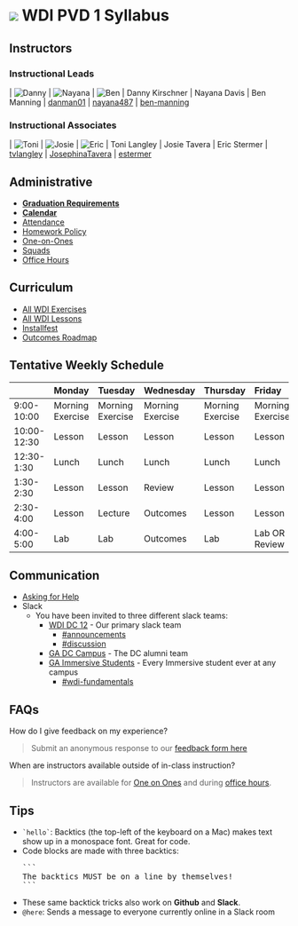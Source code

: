 # ![](https://camo.githubusercontent.com/6ce15b81c1f06d716d753a61f5db22375fa684da/68747470733a2f2f67612d646173682e73332e616d617a6f6e6177732e636f6d2f70726f64756374696f6e2f6173736574732f6c6f676f2d39663838616536633963333837313639306533333238306663663535376633332e706e67) WDI PVD 1 Syllabus

## Instructors 
### Instructional Leads

| ![Danny](https://avatars3.githubusercontent.com/u/58710?v=3&s=100) | ![Nayana](https://avatars2.githubusercontent.com/u/6817544?v=3&s=100) | ![Ben](https://avatars2.githubusercontent.com/u/8397980?v=3&s=100)
| Danny Kirschner | Nayana Davis | Ben Manning
| [danman01](https://github.com/danman01) | [nayana487](https://github.com/nayana487) | [ben-manning](https://github.com/ben-manning)

### Instructional Associates

| ![Toni](https://avatars0.githubusercontent.com/u/13801825?v=3&s=100) | ![Josie](https://avatars2.githubusercontent.com/u/15881366?v=3&s=100) | ![Eric](https://avatars0.githubusercontent.com/u/17515551?v=3&s=100)
| Toni Langley | Josie Tavera | Eric Stermer
| [tvlangley](https://github.com/tvlangley) | [JosephinaTavera](https://github.com/JosephinaTavera) | [estermer](https://github.com/estermer)

## Administrative

- **[Graduation Requirements](graduation-requirements.md)**
- **[Calendar](https://danman01.github.io/wdi-pvd-1/)**
- [Attendance](attendance.md)
- [Homework Policy](homework-policy.md)
- [One-on-Ones](one-on-ones.md)
- [Squads](https://tvlangley.github.io/podSquads/)
- [Office Hours](office-hours.md)

## Curriculum

- [All WDI Exercises](http://repotagger.github.io?name=ga-wdi-exercises)
- [All WDI Lessons](http://repotagger.github.io?name=ga-wdi-lessons)
- [Installfest](https://github.com/ga-dc/installfest)
- [Outcomes Roadmap](https://docs.google.com/document/d/1dTtTYLM6Ev6XUvmWm4iuxhC-wTMuTllqXR2CNoDJ_Ik/edit)

## Tentative Weekly Schedule

|  | Monday                 | Tuesday | Wednesday                 |Thursday         |  Friday
| :-----            |:-----                 |:-----   |:-----                     |:-----         |:-----
| 9:00-10:00     | Morning Exercise                | Morning Exercise     | Morning Exercise | Morning Exercise| Morning Exercise |
| 10:00-12:30     | Lesson  | Lesson      | Lesson    | Lesson | Lesson |
| 12:30-1:30      | Lunch                 | Lunch      | Lunch | Lunch | Lunch |
| 1:30-2:30 | Lesson  |  Lesson        | Review |  Lesson | Lesson  |
| 2:30-4:00       | Lesson     | Lecture       | Outcomes | Lesson | Lesson  |
| 4:00-5:00| Lab | Lab | Outcomes| Lab | Lab OR Review |


## Communication

- [Asking for Help](asking-for-help.md)
- Slack
  - You have been invited to three different slack teams:
    - [WDI DC 12](https://wdi12dc.slack.com) - Our primary slack team
      - [#announcements](https://wdi12dc.slack.com/archives/announcements)
      - [#discussion](https://wdi12dc.slack.com/archives/discussion)
    - [GA DC Campus](https://gadc-campus.slack.com) - The DC alumni team
    - [GA Immersive Students](https://ga-students.slack.com) - Every Immersive student ever at any campus
      - [#wdi-fundamentals](https://ga-students.slack.com/messages/wdi-fundamentals/)

## FAQs

How do I give feedback on my experience?

> Submit an anonymous response to our [feedback form here](https://docs.google.com/forms/u/1/d/10uz4L2kuKBrnIeGQmabJtihytdhHseKPksIhv-ItnwQ)

When are instructors available outside of in-class instruction?

> Instructors are available for [One on Ones](one-on-ones.md) and during [office hours](office-hours.md).

## Tips

- <code>&grave;hello&grave;</code>: Backtics (the top-left of the keyboard on a Mac) makes text show up in a monospace font. Great for code.
- Code blocks are made with three backtics:
  <pre>
  &grave;&grave;&grave;
  The backtics MUST be on a line by themselves!
  &grave;&grave;&grave;
  </pre>
- These same backtick tricks also work on **Github** and **Slack**.
- `@here`: Sends a message to everyone currently online in a Slack room
